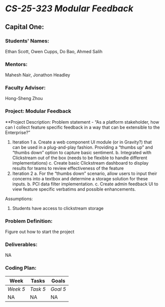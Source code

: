 # *CS-25-323 Modular Feedback*
## **Capital One:**

### **Students' Names:**
Ethan Scott, Owen Cupps, Do Bao, Ahmed Salih


### **Mentors:**
Mahesh Nair, Jonathon Headley

### **Faculty Advisor:**
Hong-Sheng Zhou

### **Project: Modular Feedback**

**Project Description:
Problem statement - “As a platform stakeholder, how can I collect feature specific feedback in a way that can be extensible to the Enterprise?”
 1. Iteration 1
 a. Create a web component UI module (or in Gravity?) that can be used in a plug-and-play fashion. Providing a “thumbs up” and “thumbs down” option to capture basic sentiment.
 b. Integrated with Clickstream out of the box (needs to be flexible to handle different implementations)
 c. Create basic Clickstream dashboard to display results for teams to review effectiveness of the feature
 2. Iteration 2
 a. For the “thumbs down” scenario, allow users to input their concerns into a textbox and determine a storage solution for these inputs.
 b. PCI data filter implementation.
 c. Create admin feedback UI to view feature specific verbatims and possible enhancements.
 
 Assumptions:
 1. Students have access to clickstream storage

### **Problem Definition:**
Figure out how to start the project

### **Deliverables:**
NA

### **Coding Plan:**

| Week | Tasks | Goals |
|------|-------|-------|
| _Week 5_ | _Task 5_ | _Goal 5_ |
| NA | NA | NA |
